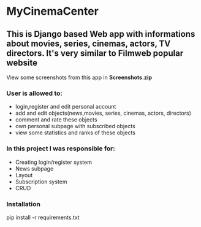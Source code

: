 
# MyCinemaCenter

## This is Django based Web app with informations about movies, series, cinemas, actors, TV directors. It's very similar to Filmweb popular website

View some screenshots from this app in **Screenshots.zip** 

### User is allowed to:

- login,register and edit personal account 
- add and edit objects(news,movies, series, cinemas, actors, directors)
- comment and rate these objects
- own personal subpage with subscribed objects
- view some statistics and ranks of these objects

### In this project I was responsible for:

- Creating login/register system 
- News subpage
- Layout
- Subscription system 
- CRUD 

### Installation
pip install -r requirements.txt
